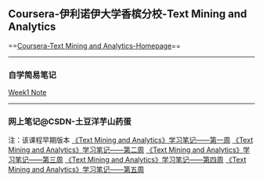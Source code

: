 ## Coursera-伊利诺伊大学香槟分校-Text Mining and Analytics
==[Coursera-Text Mining and Analytics-Homepage](https://www.coursera.org/learn/text-mining/home/welcome)==

- - -
### 自学简易笔记
[Week1 Note](Note/week1.md)

- - -
### 网上笔记@CSDN-土豆洋芋山药蛋
注：该课程早期版本
[《Text Mining and Analytics》学习笔记——第一周](https://blog.csdn.net/qq_33414271/article/details/78802272)
[《Text Mining and Analytics》学习笔记——第二周](https://blog.csdn.net/qq_33414271/article/details/78871154)
[《Text Mining and Analytics》学习笔记——第三周](https://blog.csdn.net/qq_33414271/article/details/78938301)
[《Text Mining and Analytics》学习笔记——第四周](https://blog.csdn.net/qq_33414271/article/details/79032916)
[《Text Mining and Analytics》学习笔记——第五周](https://blog.csdn.net/qq_33414271/article/details/79342985)

